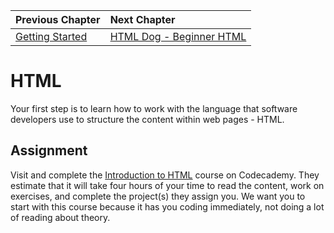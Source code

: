 | Previous Chapter | Next Chapter |
| ------------- |:-------------|
| [Getting Started](./../book-1-your-computer/README.md.md) | [HTML Dog - Beginner HTML](./HTML_DOG.md) |

# HTML

Your first step is to learn how to work with the language that software developers use to structure the content within web pages - HTML.

## Assignment

Visit and complete the [Introduction to HTML](https://www.codecademy.com/learn/learn-html) course on Codecademy. They estimate that it will take four hours of your time to read the content, work on exercises, and complete the project(s) they assign you. We want you to start with this course because it has you coding immediately, not doing a lot of reading about theory.

